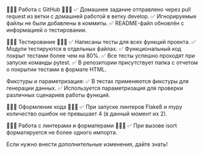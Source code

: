 🎯🎯🎯 Работа с GitHub 🎯🎯🎯
✅ Домашнее задание отправлено через pull request из ветки с домашней работой в ветку develop.
✅ Игнорируемые файлы не были добавлены в коммиты.
✅ README-файл обновлён с информацией о тестировании.

🎯🎯🎯 Тестирование 🎯🎯🎯
✅ Написаны тесты для всех функций проекта.
✅ Модули тестируются в отдельных файлах.
✅ Функциональный код покрыт тестами более чем на 80%.
✅ Все тесты успешно проходят при запуске команды pytest.
✅ В репозитории присутствует папка с отчетом о покрытии тестами в формате HTML.

Фикстуры и параметризация:
✅ В тестах применяются фикстуры для генерации данных.
✅ Используется параметризация для проверки различных сценариев работы функций.

🎯🎯🎯 Оформление кода 🎯🎯🎯
✅ При запуске линтеров Flake8 и mypy количество ошибок не превышает 4 (в данный момент их 2).

🎯🎯🎯 Работа с линтерами и форматерами 🎯🎯🎯
✅ При вызове isort форматируется не более одного импорта.

Если нужно внести дополнительные изменения, дайте знать!